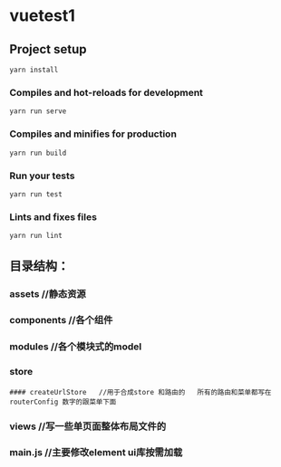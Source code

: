 # vuetest1

## Project setup
```
yarn install
```

### Compiles and hot-reloads for development
```
yarn run serve
```

### Compiles and minifies for production
```
yarn run build
```

### Run your tests
```
yarn run test
```

### Lints and fixes files
```
yarn run lint
```
## 目录结构：
 ### assets //静态资源
 ### components   //各个组件
 ### modules   //各个模块式的model
 ### store     
 ```
 #### createUrlStore   //用于合成store 和路由的   所有的路由和菜单都写在routerConfig 数字的跟菜单下面  
 
 ```
 ### views    //写一些单页面整体布局文件的
 ### main.js   //主要修改element ui库按需加载
